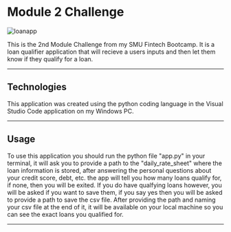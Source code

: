 # Module 2 Challenge

![loanapp](https://www.merchantmaverick.com/wp-content/uploads/2018/07/bigstock-138491630.jpg)

This is the 2nd Module Challenge from my SMU Fintech Bootcamp. It is a loan qualifier application that will recieve a users inputs and then let them know if they qualify for a loan.

---

## Technologies

This application was created using the python coding language in the Visual Studio Code application on my Windows PC.

---

## Usage

To use this application you should run the python file "app.py" in your terminal, it will ask you to provide a path to the "daily_rate_sheet" where the loan information is stored, after answering the personal questions about your credit score, debt, etc. the app will tell you how many loans qualify for, if none, then you will be exited. If you do have qualfying loans however, you will be asked if you want to save them, if you say yes then you will be asked to provide a path to save the csv file. After providing the path and naming your csv file at the end of it, it will be available on your local machine so you can see the exact loans you qualified for. 

---


